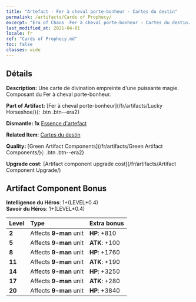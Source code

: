 ```yaml
---
title: "Artefact - Fer à cheval porte-bonheur - Cartes du destin"
permalink: /artifacts/Cards of Prophecy/
excerpt: "Era of Chaos  Fer à cheval porte-bonheur - Cartes du destin. Une carte de divination empreinte d'une puissante magie. Composant du Fer à cheval porte-bonheur."
last_modified_at: 2021-04-01
locale: fr
ref: "Cards of Prophecy.md"
toc: false
classes: wide
---
```




## Détails

 **Description:** Une carte de divination empreinte d'une puissante magie. Composant du Fer à cheval porte-bonheur.

 **Part of Artifact:** [Fer à cheval porte-bonheur](/fr/artifacts/Lucky Horseshoe/){: .btn .btn--era2}

 **Dismantle: 1x** [Essence d'artefact](/fr/Items/con_905/)

 **Related Item**: [Cartes du destin](/fr/Items/art_110/)

 **Quality:** [Green Artifact Components](/fr/artifacts/Green Artifact Components/){: .btn .btn--era2}

 **Upgrade cost:** [Artifact component upgrade cost](/fr/artifacts/Artifact Component Upgrade/)

## Artifact Component Bonus

  **Intelligence du Héros**: 1+(LEVEL\*0.4)<br/>**Savoir du Héros**: 1+(LEVEL\*0.4)

  |  Level  | Type |    Extra bonus  | 
  |:--------|:-----|:----------------| 
  | **2** | Affects **9-man** unit | **HP**: +810 | 
  | **5** | Affects **9-man** unit | **ATK**: +100 | 
  | **8** | Affects **9-man** unit | **HP**: +1760 | 
  | **11** | Affects **9-man** unit | **ATK**: +190 | 
  | **14** | Affects **9-man** unit | **HP**: +3250 | 
  | **17** | Affects **9-man** unit | **ATK**: +280 | 
  | **20** | Affects **9-man** unit | **HP**: +3840 | 
